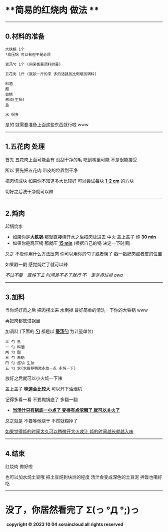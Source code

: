 # **简易的红烧肉 做法 **

------

## 0.材料的准备

```
大铁锅 1个
*高压锅 可以有但不是必须

瓷汤勺 1个 (用来衡量调料的量)

五花肉 1斤 (就按一斤的来 多的话就按比例增加调料)

料酒
醋
白糖
酱油(生抽)
盐

水 很多
```

是的 就需要准备上面这些东西就行啦 www

------

## 1.五花肉 处理

首先 五花肉上面可能会有 没刮干净的毛 吃到嘴里可能 不是很能接受

所以 要先把五花肉 带皮的位置刮干净

把肉切成块 如果你不知道多大比较好 可以尝试每块 <u>**1-2 cm**</u> 的方块

切好之后洗干净就可以辣

------

## 2.炖肉

起锅烧水

* 如果你是**大铁锅** 那就直接烧开水之后把肉放进去 中火 盖上盖子 炖 <u>**30 min**</u>
* 如果你是高压锅 那就压 <u>**15 min**</u> (根据自己的锅 决定一下时间)

总之 不管你用什么方法压肉 你可以用你的勺子或者筷子 戳一戳肥肉或者皮的位置

如果戳一戳 感觉炖烂了就可以辣 

*不过不要一直炖下去 时间差不多了就行 不一定非得烂掉 awa*

------

## 3.加料

当你炖好肉之后 把肉捞出来 水倒掉 最好简单的清洗一下你的大铁锅 www

再把肉都放进锅里

加调料 (下面的 <u>**勺**</u> 都是以 <u>**瓷汤勺**</u> 为计量单位)

```
半 勺 盐
一 勺 料酒
两 勺 醋
三 勺 白糖
四 勺 酱油 生抽
五 勺 水(水推荐稍微多放一点 多炖一下)
```

放好之后就可以小火炖一下辣

盖上盖子 **味道会比较大** 可以开下油烟机

记得多看一看 不要糊锅底了 多翻一翻

* <u>**当汤汁只有锅底一小点了 变得有点浓稠了 就可以关火了**</u>

总之就是 不要等他烧干 不然就糊掉了

<u>如果觉得炖的时间太久可以稍微开大火收汁 炖的时间越长就越入味</u>

------

## 4.结束

红烧肉 做好啦

也可以加水炖土豆哦 把土豆炖到块烂的程度 汤汁会变成深色的土豆泥 拌饭也噶好吃

------

# 没了，你居然看完了 Σ(っ °Д °;)っ

​	**copyright © 2023 10 04 soraincloud all rights reserved**